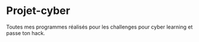 # Projet-cyber
Toutes mes programmes réalisés pour les challenges pour cyber learning et passe ton hack.
